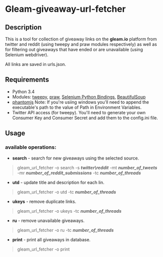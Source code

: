 # Gleam-giveaway-url-fetcher
## Description
This is a tool for collection of giveaway links on the **gleam.io** platform from twitter and reddit (using tweepy and 
praw modules respectively) as well as for filtering out giveaways that have ended or are unavailable 
(using Selenium webdriver).

All links are saved in urls.json.

## Requirements
- Python 3.4
- Modules: [tweepy](https://github.com/tweepy/tweepy), [praw](https://github.com/praw-dev/praw), 
[Selenium Python Bindings](http://selenium-python.readthedocs.org/), 
[BeautifulSoup](http://www.crummy.com/software/BeautifulSoup/)
- [phantomjs](http://phantomjs.org/) Note: If you're usiing windows you'll need to append the executable's path to
 the value of Path in Environment Variables.
- Twitter API access (for tweepy). You'll need to generate your own Consumer Key and Consumer Secret and add them to
the config.ini file.

## Usage
### available operations:
- **search** - search for new giveaways using the selected source.

> gleam_url_fetcher -o search -s ***twitter\reddit*** -mt ***number_of_tweets*** -mr ***number_of_reddit_submissions***
 -tc ***number_of_threads***

- **utd** - update title and description for each lin.

> gleam_url_fetcher -o utd -tc ***number_of_threads***

- **ukeys** - remove duplicate links.

> gleam_url_fetcher -o ukeys -tc ***number_of_threads***

- **ru** - remove unavailable giveaways.

> gleam_url_fetcher -o ru -tc ***number_of_threads***

- **print** - print all giveaways in database.

> gleam_url_fetcher -o print
